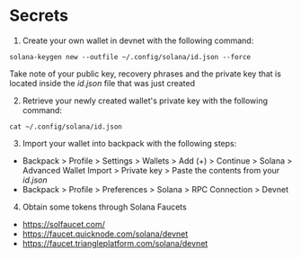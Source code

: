 # Secrets
1. Create your own wallet in devnet with the following command:
```
solana-keygen new --outfile ~/.config/solana/id.json --force
```
Take note of your public key, recovery phrases and the private key that is located inside the _id.json_ file that was just created

2. Retrieve your newly created wallet's private key with the following command:
```
cat ~/.config/solana/id.json
```
3. Import your wallet into backpack with the following steps:
- Backpack > Profile > Settings > Wallets > Add (+) > Continue > Solana > Advanced Wallet Import > Private key > Paste the contents from your _id.json_
- Backpack > Profile > Preferences > Solana > RPC Connection > Devnet

4. Obtain some tokens through Solana Faucets
- https://solfaucet.com/
- https://faucet.quicknode.com/solana/devnet
- https://faucet.triangleplatform.com/solana/devnet